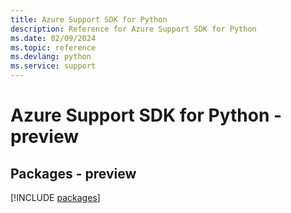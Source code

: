 ```yaml
---
title: Azure Support SDK for Python
description: Reference for Azure Support SDK for Python
ms.date: 02/09/2024
ms.topic: reference
ms.devlang: python
ms.service: support
---
```

# Azure Support SDK for Python - preview
## Packages - preview
[!INCLUDE [packages](support-index.md)]